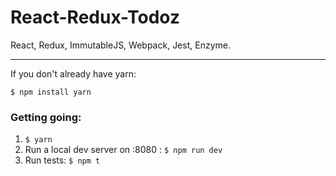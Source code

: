 # React-Redux-Todoz
React, Redux, ImmutableJS, Webpack, Jest, Enzyme.

----
If you don't already have yarn:
```
$ npm install yarn
```

### Getting going:
1. ```$ yarn```
2. Run a local dev server on :8080 :  ```$ npm run dev```
3. Run tests:  ```$ npm t```
